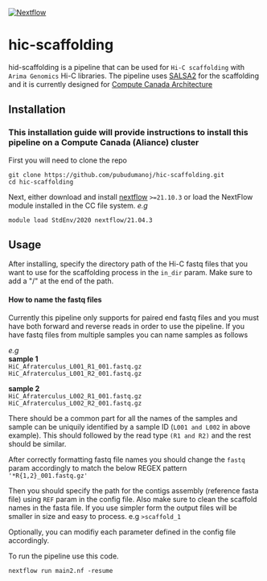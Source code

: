 [![Nextflow](https://img.shields.io/badge/nextflow%20DSL2-%E2%89%A521.10.3-23aa62.svg?labelColor=000000)](https://www.nextflow.io/)

# hic-scaffolding
hid-scaffolding is a pipeline that can be used for `Hi-C scaffolding` with `Arima Genomics` Hi-C libraries. The pipeline uses [SALSA2](https://github.com/marbl/SALSA) for the scaffolding and it is currently designed for [Compute Canada Architecture](https://status.computecanada.ca/)

## Installation

### This installation guide will provide instructions to install this pipeline on a Compute Canada (Aliance) cluster

First you will need to clone the repo
```
git clone https://github.com/pubudumanoj/hic-scaffolding.git
cd hic-scaffolding
```

Next, either download and install [nextflow](https://www.nextflow.io/docs/latest/getstarted.html) `>=21.10.3` or load the NextFlow module installed in the CC file system.
_e.g_ 
```
module load StdEnv/2020 nextflow/21.04.3
```

## Usage

After installing, specify the directory path of the Hi-C fastq files that you want to use for the scaffolding process in the `in_dir` param. Make sure to add a "/" at the end of the path.

#### How to name the fastq files

Currently this pipeline only supports for paired end fastq files and you must have both forward and reverse reads in order to use the pipeline. If you have fastq files from multiple samples you can name samples as follows

_e.g_ <br />
**sample 1** <br />
`HiC_Afraterculus_L001_R1_001.fastq.gz`  <br />
`HiC_Afraterculus_L001_R2_001.fastq.gz`

**sample 2** <br />
`HiC_Afraterculus_L002_R1_001.fastq.gz`  <br />
`HiC_Afraterculus_L002_R2_001.fastq.gz`

There should be a common part for all the names of the samples and sample can be uniquily identified by a sample ID (`L001 and L002` in above example). This should followed by the read type `(R1 and R2)` and the rest should be similar.

After correctly formatting fastq file names you should change the `fastq` param accordingly to match the below REGEX pattern <br />
`'*R{1,2}_001.fastq.gz'`

Then you should specify the path for the contigs assembly (reference fasta file) using `REF` param in the config file. Also make sure to clean the scaffold names in the fasta file. If you use simpler form the output files will be smaller in size and easy to process.
e.g
`>scaffold_1`

Optionally, you can modifiy each parameter defined in the config file accordingly.

To run the pipeline use this code.

```
nextflow run main2.nf -resume
```


